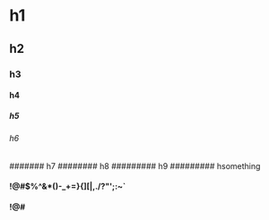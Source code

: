 # h1
## h2
### h3
#### h4
##### h5
###### h6
####### h7
######## h8
######### h9
######### hsomething

#### !@#$%^&*()-_+=}{][\|,./?"';:~`
#### !@#
